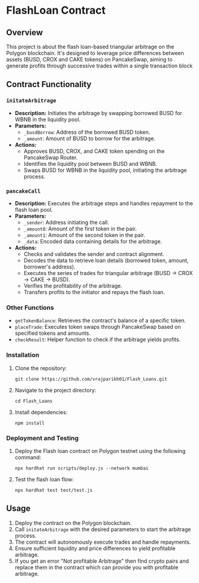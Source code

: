 # FlashLoan Contract

## Overview

This project is about the flash loan-based triangular arbitrage on the Polygon blockchain. It's designed to leverage price differences between assets (BUSD, CROX and CAKE tokens) on PancakeSwap, aiming to generate profits through successive trades within a single transaction block

## Contract Functionality

### `initateArbitrage`

- **Description:** Initiates the arbitrage by swapping borrowed BUSD for WBNB in the liquidity pool.
- **Parameters:**
  - `_busdBorrow`: Address of the borrowed BUSD token.
  - `_amount`: Amount of BUSD to borrow for the arbitrage.
- **Actions:**
  - Approves BUSD, CROX, and CAKE token spending on the PancakeSwap Router.
  - Identifies the liquidity pool between BUSD and WBNB.
  - Swaps BUSD for WBNB in the liquidity pool, initiating the arbitrage process.

### `pancakeCall`

- **Description:** Executes the arbitrage steps and handles repayment to the flash loan pool.
- **Parameters:**
  - `_sender`: Address initiating the call.
  - `_amount0`: Amount of the first token in the pair.
  - `_amount1`: Amount of the second token in the pair.
  - `_data`: Encoded data containing details for the arbitrage.
- **Actions:**
  - Checks and validates the sender and contract alignment.
  - Decodes the data to retrieve loan details (borrowed token, amount, borrower's address).
  - Executes the series of trades for triangular arbitrage (BUSD → CROX → CAKE → BUSD).
  - Verifies the profitability of the arbitrage.
  - Transfers profits to the initiator and repays the flash loan.

### Other Functions

- `getTokenBalance`: Retrieves the contract's balance of a specific token.
- `placeTrade`: Executes token swaps through PancakeSwap based on specified tokens and amounts.
- `checkResult`: Helper function to check if the arbitrage yields profits.

### Installation

1. Clone the repository:
   ```
   git clone https://github.com/vrajparikh01/Flash_Loans.git
   ```

2. Navigate to the project directory:
   ```
   cd Flash_Loans
   ```

3. Install dependencies:
   ```
   npm install
   ```

### Deployment and Testing
1. Deploy the Flash loan contract on Polygon testnet using the following command:
   ```
   npx hardhat run scripts/deploy.js --network mumbai
   ```
2. Test the flash loan flow:
   ```
   npx hardhat test test/test.js
   ```

## Usage

1. Deploy the contract on the Polygon blockchain.
2. Call `initateArbitrage` with the desired parameters to start the arbitrage process.
3. The contract will autonomously execute trades and handle repayments.
4. Ensure sufficient liquidity and price differences to yield profitable arbitrage.
5. If you get an error "Not profitable Arbitrage" then find crypto pairs and replace them in the contract which can provide you with profitable arbitrage.
